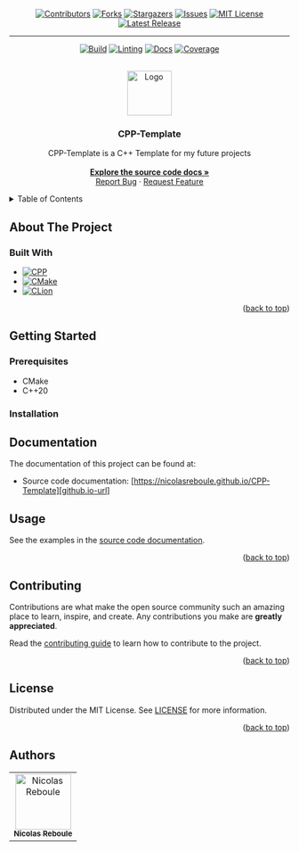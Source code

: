 <!-- Improved compatibility of back to top link: See: https://github.com/othneildrew/Best-README-Template/pull/73 -->
<a name="readme-top"></a>
<!--
*** Thanks for checking out the Best-README-Template. If you have a suggestion
*** that would make this better, please fork the repo and create a pull request
*** or simply open an issue with the tag "enhancement".
*** Don't forget to give the project a star!
*** Thanks again! Now go create something AMAZING! :D
-->



<!-- PROJECT SHIELDS -->
<!--
*** I'm using markdown "reference style" links for readability.
*** Reference links are enclosed in brackets [ ] instead of parentheses ( ).
*** See the bottom of this document for the declaration of the reference variables
*** for contributors-url, forks-url, etc. This is an optional, concise syntax you may use.
*** https://www.markdownguide.org/basic-syntax/#reference-style-links
-->
<div align="center">

[![Contributors][contributors-shield]][contributors-url]
[![Forks][forks-shield]][forks-url]
[![Stargazers][stars-shield]][stars-url]
[![Issues][issues-shield]][issues-url]
[![MIT License][license-shield]][license-url]
[![Latest Release][release-shield]][release-url]

---

[![Build][build-shield]][build-url]
[![Linting][lint-shield]][lint-url]
[![Docs][docs-shield]][docs-url]
[![Coverage][coverage-shield]][coverage-url]


</div>



<!-- PROJECT LOGO -->
<br />
<div align="center">
  <a href="https://github.com/NicolasReboule/CPP-Template">
    <img src="assets/logo.ico" alt="Logo" width="80" height="80">
  </a>

<h3 align="center">CPP-Template</h3>

  <p align="center">
    CPP-Template is a C++ Template for my future projects <br />
    <br />
    <a href="https://NicolasReboule.github.io/CPP-Template"><strong>Explore the source code docs »</strong></a>
    <br />
    <a href="https://github.com/NicolasReboule/CPP-Template/issues">Report Bug</a>
    ·
    <a href="https://github.com/NicolasReboule/CPP-Template/issues">Request Feature</a>
  </p>
</div>

<!-- TABLE OF CONTENTS -->
<details>
  <summary>Table of Contents</summary>
  <ol>
    <li>
      <a href="#about-the-project">About The Project</a>
      <ul>
        <li><a href="#built-with">Built With</a></li>
      </ul>
    </li>
    <li>
      <a href="#getting-started">Getting Started</a>
      <ul>
        <li><a href="#prerequisites">Prerequisites</a></li>
        <li><a href="#installation">Installation</a></li>
      </ul>
    </li>
    <li><a href="#documentation">Documentation</a></li>
    <li><a href="#usage">Usage</a></li>
    <li><a href="#contributing">Contributing</a></li>
    <li><a href="#license">License</a></li>
    <li><a href="#authors">Authors</a></li>
  </ol>
</details>

## About The Project

### Built With

* [![CPP][CPP]][CPP-url]
* [![CMake][CMake]][CMake-url]
* [![CLion][CLion]][CLion-url]

<p align="right">(<a href="#readme-top">back to top</a>)</p>

## Getting Started

### Prerequisites

- CMake
- C++20

### Installation



## Documentation

The documentation of this project can be found at:
- Source code documentation: [https://nicolasreboule.github.io/CPP-Template][github.io-url]

## Usage

See the examples in the [source code documentation][github.io-url].

<p align="right">(<a href="#readme-top">back to top</a>)</p>


## Contributing

Contributions are what make the open source community such an amazing place to learn, inspire, and create. Any contributions you make are **greatly appreciated**.

Read the [contributing guide][contributing-url] to learn how to contribute to the project.

<p align="right">(<a href="#readme-top">back to top</a>)</p>


<!-- LICENSE -->
## License

Distributed under the MIT License. See [LICENSE][license-url] for more information.

<p align="right">(<a href="#readme-top">back to top</a>)</p>

## Authors

<table>
    <tbody>
        <tr>
            <td align="center"><a href="https://github.com/NicolasReboule/"><img src="https://avatars.githubusercontent.com/u/72016245?v=4?s=100" width="100px;" alt="Nicolas Reboule"/><br /><sub><b>Nicolas Reboule</b></sub></a><br /></td>
        </tr>
    </tbody>
</table>


<!-- MARKDOWN LINKS & IMAGES -->
<!-- https://www.markdownguide.org/basic-syntax/#reference-style-links -->
[contributors-shield]: https://img.shields.io/github/contributors/NicolasReboule/CPP-Template.svg?style=for-the-badge
[contributors-url]: https://github.com/NicolasReboule/CPP-Template/graphs/contributors
[forks-shield]: https://img.shields.io/github/forks/NicolasReboule/CPP-Template.svg?style=for-the-badge
[forks-url]: https://github.com/NicolasReboule/CPP-Template/network/members
[stars-shield]: https://img.shields.io/github/stars/NicolasReboule/CPP-Template.svg?style=for-the-badge
[stars-url]: https://github.com/NicolasReboule/CPP-Template/stargazers
[issues-shield]: https://img.shields.io/github/issues/NicolasReboule/CPP-Template.svg?style=for-the-badge
[issues-url]: https://github.com/NicolasReboule/CPP-Template/issues
[license-shield]: https://img.shields.io/github/license/NicolasReboule/CPP-Template.svg?style=for-the-badge
[license-url]: https://github.com/NicolasReboule/CPP-Template/blob/master/LICENSE
[contributing-url]: CONTRIBUTING.md
[github.io-url]: https://NicolasReboule.github.io/CPP-Template/
[release-shield]: https://img.shields.io/github/v/release/NicolasReboule/CPP-Template?color=lime&label=LATEST%20RELEASE&style=for-the-badge
[release-url]: https://github.com/NicolasReboule/CPP-Template/releases/latest
[build-url]: https://github.com/NicolasReboule/CPP-Template/actions/workflows/build.yml
[build-shield]: https://img.shields.io/github/actions/workflow/status/NicolasReboule/CPP-Template/build.yml?style=for-the-badge
[lint-url]: https://github.com/NicolasReboule/CPP-Template/actions/workflows/linter.yml
[lint-shield]: https://img.shields.io/github/actions/workflow/status/NicolasReboule/CPP-Template/linter.yml?style=for-the-badge&label=Linting
[docs-url]: https://github.com/NicolasReboule/CPP-Template/actions/workflows/pages/pages-build-deployment
[docs-shield]: https://img.shields.io/github/actions/workflow/status/NicolasReboule/CPP-Template/pages-build-deployment?branch=pages&style=for-the-badge&label=Docs
[coverage-url]: https://app.codecov.io/github/NicolasReboule/CPP-Template
[coverage-shield]: https://img.shields.io/codecov/c/github/NicolasReboule/CPP-Template?token=0Z3FKJ3XLE&style=for-the-badge


[CPP]: https://img.shields.io/badge/c++-%2300599C.svg?style=for-the-badge&logo=c%2B%2B&logoColor=white
[CPP-url]: https://en.cppreference.com/w/cpp/20
[CMake]: https://img.shields.io/badge/CMake-%23008FBA.svg?style=for-the-badge&logo=cmake&logoColor=white
[CMake-url]: https://cmake.org
[CLion]: https://img.shields.io/badge/CLion-black?style=for-the-badge&logo=clion&logoColor=white
[CLion-url]: https://www.jetbrains.com/clion/
